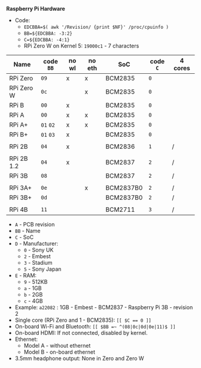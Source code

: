 **Raspberry Pi Hardware**

- Code:
	- `EDCBBA=$( awk '/Revision/ {print $NF}' /proc/cpuinfo )`
	- `BB=${EDCBBA: -3:2}`
	- `C=${EDCBBA: -4:1}`
	- RPi Zero W on Kernel 5: `19000c1` - 7 characters


| Name       | code `BB` | no wl | no eth | SoC       | code `C` | 4 cores |
|------------|-----------|-------|--------|-----------|----------|---------|
| RPi Zero   | `09`      | x     | x      | BCM2835   | `0`      |         |
| RPi Zero W | `0c`      |       | x      | BCM2835   | `0`      |         |
| RPi B      | `00`      | x     |        | BCM2835   | `0`      |         |
| RPi A      | `00`      | x     | x      | BCM2835   | `0`      |         |
| RPi A+     | `01` `02` | x     | x      | BCM2835   | `0`      |         |
| RPi B+     | `01` `03` | x     |        | BCM2835   | `0`      |         |
|            |           |       |        |           |          |         |
| RPi 2B     | `04`      | x     |        | BCM2836   | `1`      | /       |
|            |           |       |        |           |          |         |
| RPi 2B 1.2 | `04`      | x     |        | BCM2837   | `2`      | /       |
| RPi 3B     | `08`      |       |        | BCM2837   | `2`      | /       |
|            |           |       |        |           |          |         |
| RPi 3A+    | `0e`      |       | x      | BCM2837B0 | `2`      | /       |
| RPi 3B+    | `0d`      |       |        | BCM2837B0 | `2`      | /       |
|            |           |       |        |           |          |         |
| RPi 4B     | `11`      |       |        | BCM2711   | `3`      | /       |

- `A` - PCB revision
- `BB` - Name
- `C` - SoC
- `D` - Manufacturer:
	- `0` - Sony UK
	- `2` - Embest
	- `3` - Stadium
	- `5` - Sony Japan
- `E` - RAM:
	- `9` - 512KB
	- `a` - 1GB
	- `b` - 2GB
	- `c` - 4GB
- Example: `a22082` : 1GB - Embest - BCM2837 - Raspberry Pi 3B - revision 2
- Single core (RPi Zero and 1 - BCM2835): `[[ $C == 0 ]]`
- On-board Wi-Fi and Bluetooth: `[[ $BB =~ ^(08|0c|0d|0e|11)$ ]]`
- On-board HDMI: If not connected, disabled by kernel.
- Ethernet:
	-  Model A - without ethernet
	-  Model B - on-board ethernet
- 3.5mm headphone output: None in Zero and Zero W

